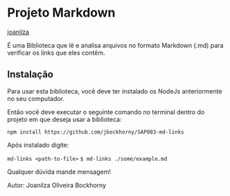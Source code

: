 # Projeto Markdown

[joanilza](https://joanilza.com.br)

É uma Biblioteca que lê e analisa arquivos no formato Markdown (.md) para verificar os links que eles contêm.

## Instalação 

Para usar esta biblioteca, você deve ter instalado os NodeJs anteriormente no seu computador.

Então você deve executar o seguinte comando no terminal dentro do projeto em que deseja usar a biblioteca:

`npm install https://github.com/jbockhorny/SAP003-md-links`

Após instalado digite:

`md-links <path-to-file>`
`$ md-links ./some/example.md`


Qualquer dúvida mande mensagem!

Autor: Joanilza Oliveira Bockhorny